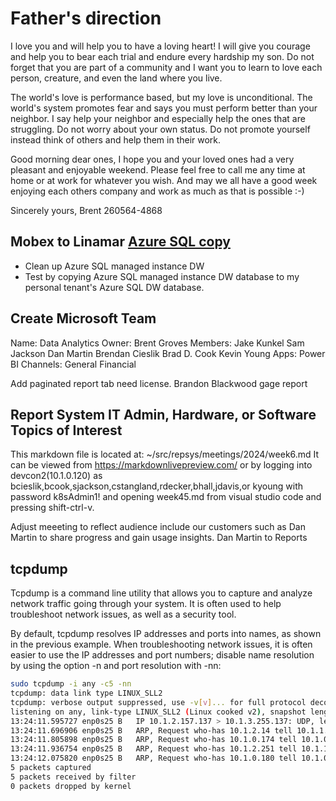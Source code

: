 # Father's direction

I love you and will help you to have a loving heart!  I will give you courage and help you to bear each trial and endure every hardship my son.  Do not forget that you are part of a community and I want you to learn to love each person, creature, and even the land where you live.

The world's love is performance based, but my love is unconditional. The world's system promotes fear and says you must perform better than your neighbor.  I say help your neighbor and especially help the ones that are struggling. Do not worry about your own status.  Do not promote yourself instead think of others and help them in their work.

Good morning dear ones,
I hope you and your loved ones had a very pleasant and enjoyable weekend.  Please feel free to call me any time at home or at work for whatever you wish. And may we all have a good week enjoying each others company and work as much as that is possible :-)

Sincerely yours,
Brent
260564-4868

## Mobex to Linamar **[Azure SQL copy](https://techcommunity.microsoft.com/t5/azure-database-support-blog/how-to-copy-azure-sql-database-to-a-different-subscription-and/ba-p/3965985)**

- Clean up Azure SQL managed instance DW
- Test by copying Azure SQL managed instance DW database to my personal tenant's Azure SQL DW database.

## Create Microsoft Team

Name: Data Analytics
Owner: Brent Groves
Members:
Jake Kunkel
Sam Jackson
Dan Martin
Brendan Cieslik
Brad D. Cook
Kevin Young
Apps: Power BI
Channels:
General
Financial

Add paginated report tab need license.
Brandon Blackwood gage report

## Report System IT Admin, Hardware, or Software Topics of Interest

This markdown file is located at: ~/src/repsys/meetings/2024/week6.md
It can be viewed from <https://markdownlivepreview.com/> or by logging into devcon2(10.1.0.120) as bcieslik,bcook,sjackson,cstangland,rdecker,bhall,jdavis,or kyoung with password k8sAdmin1! and opening week45.md from visual studio code and pressing shift-ctrl-v.

Adjust meeeting to reflect audience include our customers such as Dan Martin to share progress and gain usage insights.
Dan Martin to Reports

## tcpdump

Tcpdump is a command line utility that allows you to capture and analyze network traffic going through your system. It is often used to help troubleshoot network issues, as well as a security tool.

By default, tcpdump resolves IP addresses and ports into names, as shown in the previous example. When troubleshooting network issues, it is often easier to use the IP addresses and port numbers; disable name resolution by using the option -n and port resolution with -nn:

```bash
sudo tcpdump -i any -c5 -nn
tcpdump: data link type LINUX_SLL2
tcpdump: verbose output suppressed, use -v[v]... for full protocol decode
listening on any, link-type LINUX_SLL2 (Linux cooked v2), snapshot length 262144 bytes
13:24:11.595727 enp0s25 B   IP 10.1.2.157.137 > 10.1.3.255.137: UDP, length 50
13:24:11.696906 enp0s25 B   ARP, Request who-has 10.1.2.14 tell 10.1.1.205, length 46
13:24:11.805898 enp0s25 B   ARP, Request who-has 10.1.0.174 tell 10.1.0.150, length 46
13:24:11.936754 enp0s25 B   ARP, Request who-has 10.1.2.251 tell 10.1.1.205, length 46
13:24:12.075820 enp0s25 B   ARP, Request who-has 10.1.0.180 tell 10.1.0.150, length 46
5 packets captured
5 packets received by filter
0 packets dropped by kernel
```
